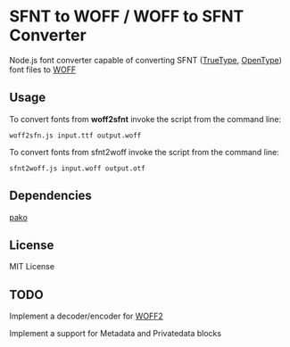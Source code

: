 SFNT to WOFF / WOFF to SFNT Converter
====================
Node.js font converter capable of converting SFNT ([TrueType](https://en.wikipedia.org/wiki/TrueType), [OpenType](https://en.wikipedia.org/wiki/OpenType)) font files to [WOFF](https://en.wikipedia.org/wiki/Web_Open_Font_Format)


Usage
----------
To convert fonts from **woff2sfnt** invoke the script from the command line:

    woff2sfn.js input.ttf output.woff

To convert fonts from sfnt2woff invoke the script from the command line:

    sfnt2woff.js input.woff output.otf


Dependencies
------------
[pako](https://github.com/nodeca/pako)

License
-----------------
MIT License

TODO
--------
Implement a decoder/encoder for [WOFF2](http://www.w3.org/TR/WOFF2/)

Implement a support for Metadata and Privatedata blocks
